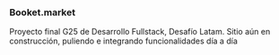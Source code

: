 ### Booket.market

Proyecto final G25 de Desarrollo Fullstack, Desafío Latam.
Sitio aún en construcción, puliendo e integrando funcionalidades día a día
